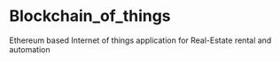 # Blockchain_of_things
Ethereum based Internet of things application for Real-Estate rental and automation 
